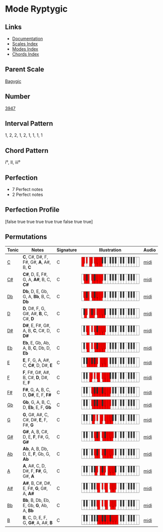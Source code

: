 # Mode Ryptygic

## Links

- [Documentation](index.md)
- [Scales Index](Scales.md)
- [Modes Index](Modes.md)
- [Chords Index](Chords.md)

## Parent Scale

[Bagygic](ScaleBagygic.md)

## Number

[3947](https://ianring.com/musictheory/scales/3947)

## Interval Pattern

1, 2, 2, 1, 2, 1, 1, 1, 1

## Chord Pattern

i⁰, II, iii⁰

## Perfection

- 7 Perfect notes
- 2 Perfect notes

## Perfection Profile

[false true true true true true false true true]

## Permutations

| Tonic | Notes | Signature | Illustration | Audio |
|-------|-------|-----------|--------------|-------|
| [C](ModeCNaturalRyptygic.md) | **C**, C#, D#, F, F#, G#, **A**, A#, B, **C** | C | ![CNaturalRyptygic](ModeCNaturalRyptygic.png) | [midi](https://github.com/edipermadi/music/blob/main/docs/ModeCNaturalRyptygic.mid?raw=true) |
| [C#](ModeCSharpRyptygic.md) | **C#**, D, E, F#, G, A, **A#**, B, C, **C#** | C | ![CSharpRyptygic](ModeCSharpRyptygic.png) | [midi](https://github.com/edipermadi/music/blob/main/docs/ModeCSharpRyptygic.mid?raw=true) |
| [Db](ModeDFlatRyptygic.md) | **Db**, D, E, Gb, G, A, **Bb**, B, C, **Db** | C | ![DFlatRyptygic](ModeDFlatRyptygic.png) | [midi](https://github.com/edipermadi/music/blob/main/docs/ModeDFlatRyptygic.mid?raw=true) |
| [D](ModeDNaturalRyptygic.md) | **D**, D#, F, G, G#, A#, **B**, C, C#, **D** | C | ![DNaturalRyptygic](ModeDNaturalRyptygic.png) | [midi](https://github.com/edipermadi/music/blob/main/docs/ModeDNaturalRyptygic.mid?raw=true) |
| [D#](ModeDSharpRyptygic.md) | **D#**, E, F#, G#, A, B, **C**, C#, D, **D#** | C | ![DSharpRyptygic](ModeDSharpRyptygic.png) | [midi](https://github.com/edipermadi/music/blob/main/docs/ModeDSharpRyptygic.mid?raw=true) |
| [Eb](ModeEFlatRyptygic.md) | **Eb**, E, Gb, Ab, A, B, **C**, Db, D, **Eb** | C | ![EFlatRyptygic](ModeEFlatRyptygic.png) | [midi](https://github.com/edipermadi/music/blob/main/docs/ModeEFlatRyptygic.mid?raw=true) |
| [E](ModeENaturalRyptygic.md) | **E**, F, G, A, A#, C, **C#**, D, D#, **E** | C | ![ENaturalRyptygic](ModeENaturalRyptygic.png) | [midi](https://github.com/edipermadi/music/blob/main/docs/ModeENaturalRyptygic.mid?raw=true) |
| [F](ModeFNaturalRyptygic.md) | **F**, F#, G#, A#, B, C#, **D**, D#, E, **F** | C | ![FNaturalRyptygic](ModeFNaturalRyptygic.png) | [midi](https://github.com/edipermadi/music/blob/main/docs/ModeFNaturalRyptygic.mid?raw=true) |
| [F#](ModeFSharpRyptygic.md) | **F#**, G, A, B, C, D, **D#**, E, F, **F#** | C | ![FSharpRyptygic](ModeFSharpRyptygic.png) | [midi](https://github.com/edipermadi/music/blob/main/docs/ModeFSharpRyptygic.mid?raw=true) |
| [Gb](ModeGFlatRyptygic.md) | **Gb**, G, A, B, C, D, **Eb**, E, F, **Gb** | C | ![GFlatRyptygic](ModeGFlatRyptygic.png) | [midi](https://github.com/edipermadi/music/blob/main/docs/ModeGFlatRyptygic.mid?raw=true) |
| [G](ModeGNaturalRyptygic.md) | **G**, G#, A#, C, C#, D#, **E**, F, F#, **G** | C | ![GNaturalRyptygic](ModeGNaturalRyptygic.png) | [midi](https://github.com/edipermadi/music/blob/main/docs/ModeGNaturalRyptygic.mid?raw=true) |
| [G#](ModeGSharpRyptygic.md) | **G#**, A, B, C#, D, E, **F**, F#, G, **G#** | C | ![GSharpRyptygic](ModeGSharpRyptygic.png) | [midi](https://github.com/edipermadi/music/blob/main/docs/ModeGSharpRyptygic.mid?raw=true) |
| [Ab](ModeAFlatRyptygic.md) | **Ab**, A, B, Db, D, E, **F**, Gb, G, **Ab** | C | ![AFlatRyptygic](ModeAFlatRyptygic.png) | [midi](https://github.com/edipermadi/music/blob/main/docs/ModeAFlatRyptygic.mid?raw=true) |
| [A](ModeANaturalRyptygic.md) | **A**, A#, C, D, D#, F, **F#**, G, G#, **A** | C | ![ANaturalRyptygic](ModeANaturalRyptygic.png) | [midi](https://github.com/edipermadi/music/blob/main/docs/ModeANaturalRyptygic.mid?raw=true) |
| [A#](ModeASharpRyptygic.md) | **A#**, B, C#, D#, E, F#, **G**, G#, A, **A#** | C | ![ASharpRyptygic](ModeASharpRyptygic.png) | [midi](https://github.com/edipermadi/music/blob/main/docs/ModeASharpRyptygic.mid?raw=true) |
| [Bb](ModeBFlatRyptygic.md) | **Bb**, B, Db, Eb, E, Gb, **G**, Ab, A, **Bb** | C | ![BFlatRyptygic](ModeBFlatRyptygic.png) | [midi](https://github.com/edipermadi/music/blob/main/docs/ModeBFlatRyptygic.mid?raw=true) |
| [B](ModeBNaturalRyptygic.md) | **B**, C, D, E, F, G, **G#**, A, A#, **B** | C | ![BNaturalRyptygic](ModeBNaturalRyptygic.png) | [midi](https://github.com/edipermadi/music/blob/main/docs/ModeBNaturalRyptygic.mid?raw=true) |
